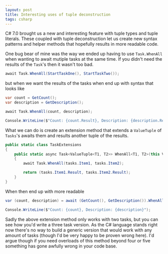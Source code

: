 ```yaml
---
layout: post
title: Interesting uses of tuple deconstruction
tags: csharp
---
```


C# 7.0 brought us a new and interesting feature with tuple types and tuple literals. These coupled with tuple deconstruction let us create new syntax patterns and helper methods that hopefully results in more readable code.

One bug bear of mine was the way we ended up having to use `Task.WhenAll` when wanting to await mutiple tasks at the same time. If you didn't need the results of the `Task`'s then it wasn't too bad.

``` csharp
await Task.WhenAll(StartTaskOne(), StartTaskTwo());
```

but when we want the results of the tasks when end up with syntax that looks like

``` csharp
var count = GetCount();
var description = GetDescription();

await Task.WhenAll(count, description);

Console.WriteLine($"Count: {count.Result}, Description: {description.Result}");
```

What we can do is create an extension method that extends a `ValueTuple` of `Tasks`'s awaits them and results another tuple of the results.

``` csharp
public static class TaskExtensions
{
    public static async Task<ValueTuple<T1, T2>> WhenAll<T1, T2>(this ValueTuple<Task<T1>, Task<T2>> tasks)
    {
        await Task.WhenAll(tasks.Item1, tasks.Item2);

        return (tasks.Item1.Result, tasks.Item2.Result);
    }
}
```

When then end up with more readable

``` csharp
var (count, description) = await (GetCount(), GetDescription()).WhenAll();

Console.WriteLine($"Count: {count}, Description: {description}");
```

Sadly the above extension method only works with two tasks, but you can see how you'd write a three task version. As the C# language stands right now there's no way to build a generic version that would work with any amount of tasks (though I'd be very happy to be proven wrong here). I'd argue though if you need overloads of this method beyond four or five something has gone awfully wrong in your code base.